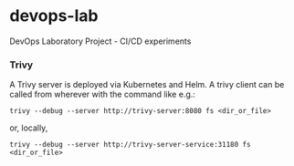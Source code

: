 # devops-lab
DevOps Laboratory Project - CI/CD experiments

### Trivy

A Trivy server is deployed via Kubernetes and Helm. A trivy client can be
called from wherever with the command like e.g.:

```
trivy --debug --server http://trivy-server:8080 fs <dir_or_file>
```

or, locally,

```
trivy --debug --server http://trivy-server-service:31180 fs <dir_or_file>
```

